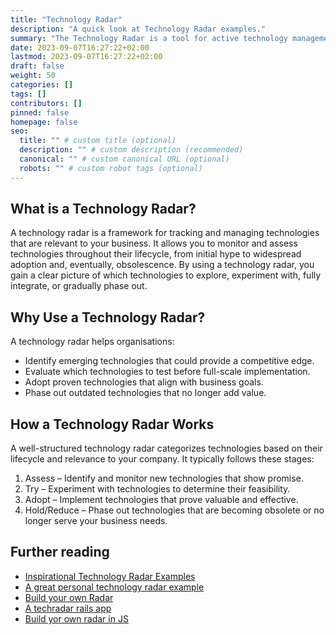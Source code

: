 ```yaml
---
title: "Technology Radar"
description: "A quick look at Technology Radar examples."
summary: "The Technology Radar is a tool for active technology management in a business."
date: 2023-09-07T16:27:22+02:00
lastmod: 2023-09-07T16:27:22+02:00
draft: false
weight: 50
categories: []
tags: []
contributors: []
pinned: false
homepage: false
seo:
  title: "" # custom title (optional)
  description: "" # custom description (recommended)
  canonical: "" # custom canonical URL (optional)
  robots: "" # custom robot tags (optional)
---
```


## What is a Technology Radar?

A technology radar is a framework for tracking and managing technologies that are relevant to your business. It allows you to monitor and assess technologies throughout their lifecycle, from initial hype to widespread adoption and, eventually, obsolescence. By using a technology radar, you gain a clear picture of which technologies to explore, experiment with, fully integrate, or gradually phase out.

## Why Use a Technology Radar?

A technology radar helps organisations:

- Identify emerging technologies that could provide a competitive edge.
- Evaluate which technologies to test before full-scale implementation.
- Adopt proven technologies that align with business goals.
- Phase out outdated technologies that no longer add value.

## How a Technology Radar Works

A well-structured technology radar categorizes technologies based on their lifecycle and relevance to your company. It typically follows these stages:

1. Assess – Identify and monitor new technologies that show promise.
2. Try – Experiment with technologies to determine their feasibility.
3. Adopt – Implement technologies that prove valuable and effective.
4. Hold/Reduce – Phase out technologies that are becoming obsolete or no longer serve your business needs.

## Further reading

- [Inspirational Technology Radar Examples](https://www.workingsoftware.dev/inspirational-technology-radar-examples/)
- [A great personal technology radar example](https://www.workingsoftware.dev/patricks-technology-radar/)
- [Build your own Radar](https://www.thoughtworks.com/de-de/radar/byor)
- [A techradar rails app](https://github.com/andyw8/techradar)
- [Build yor own radar in JS](https://github.com/bdargan/techradar)
